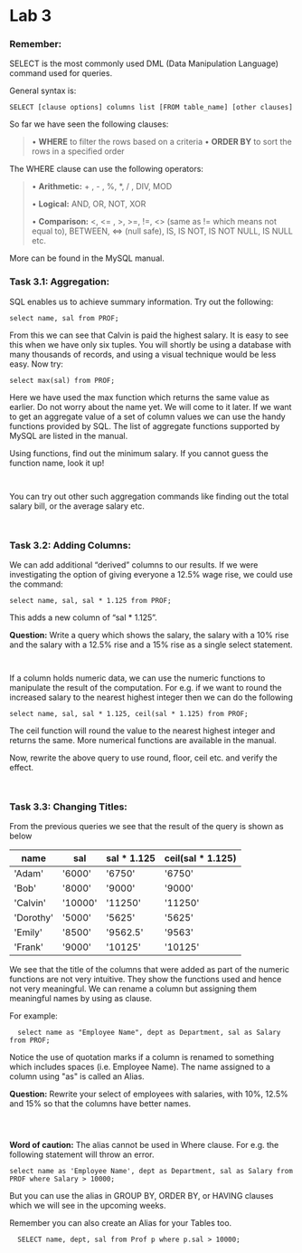 # Lab 3

### Remember:
SELECT is the most commonly used DML (Data Manipulation Language) command used for queries.

General syntax is:
```
SELECT [clause options] columns list [FROM table_name] [other clauses]
```

So far we have seen the following clauses:

>	• **WHERE** to filter the rows based on a criteria
>	• **ORDER BY** to sort the rows in a specified order

The WHERE clause can use the following operators:

>	• **Arithmetic:** + , - , %, *, / , DIV, MOD
>	
>	• **Logical:** AND, OR, NOT, XOR
>	
>	• **Comparison:** <, <= , >, >=, !=,  <> (same as != which means not equal to), BETWEEN, <=> (null safe), IS, IS NOT, IS NOT NULL, IS NULL etc.
>	
	
More can be found in the MySQL manual. 

### Task 3.1: Aggregation:
SQL enables us to achieve summary information. Try out the following: 

```
select name, sal from PROF; 
```
From this we can see that Calvin is paid the highest salary. It is easy to see this when we have only six tuples. You will shortly be using a database with many thousands of records, and using a visual technique would be less easy. 
Now try:
```
select max(sal) from PROF;
```
Here we have used the max function which returns the same value as earlier. Do not worry about the name yet. We will come to it later. If we want to get an aggregate value of a set of column values we can use the handy functions provided by SQL. 
The list of aggregate functions supported by MySQL are listed in the manual.
 
Using functions, find out the minimum salary. If you cannot guess the function name, look it up! 
```


```


You can try out other such aggregation commands like finding out the total salary bill, or the average salary etc. 
```


```



### Task 3.2: Adding Columns:
We can add additional “derived” columns to our results. 
If we were investigating the option of giving everyone a 12.5% wage rise, we could use the command: 
```
select name, sal, sal * 1.125 from PROF; 
```
This adds a new column of “sal * 1.125”. 

**Question:** Write a query which shows the salary, the salary with a 10% rise and the salary with a 12.5% rise and a 15% rise as a single select statement. 

```


```


If a column holds numeric data, we can use the numeric functions to manipulate the result of the computation. For e.g. if we want to round the increased salary to the nearest highest integer then we can do the following
```
select name, sal, sal * 1.125, ceil(sal * 1.125) from PROF;  
```

The ceil function will round the value to the nearest highest integer and returns the same. 
More numerical functions are available in the manual. 

Now, rewrite the above query to use round, floor, ceil etc. and verify the effect.

```


```

### Task 3.3: Changing Titles:

From the previous queries we see that the result of the query is shown as below

| name | sal | sal * 1.125 | ceil(sal * 1.125) |
| --- | --- | --- | --- |
| 'Adam' |  '6000' | '6750' | '6750' |
|'Bob' | '8000' | '9000' | '9000' |
|'Calvin'| '10000'| '11250'| '11250' | 
|'Dorothy'| '5000'| '5625'| '5625' |
|'Emily'| '8500'| '9562.5'| '9563' |
|'Frank'| '9000'| '10125'| '10125' |

We see that the title of the columns that were added as part of the numeric functions are not very intuitive. They show the functions used and hence not very meaningful. We can rename a column but assigning them meaningful names by using as <newname> clause. 

For example: 
  
```
  select name as "Employee Name", dept as Department, sal as Salary from PROF;
```
  
Notice the use of quotation marks if a column is renamed to something which includes spaces (i.e. Employee Name). The name assigned to a column using "as" is called an Alias. 
  
  
**Question:** Rewrite your select of employees with salaries, with 10%, 12.5% and 15% so that the columns have better names. 
  
```
  
  
```
**Word of caution:** The alias cannot be used in Where clause. For e.g. the following statement will throw an error.

  ```
  select name as 'Employee Name', dept as Department, sal as Salary from PROF where Salary > 10000;
  ```
But you can use the alias in GROUP BY, ORDER BY, or HAVING clauses which we will see in the upcoming weeks. 

Remember you can also create an Alias for your Tables too. 
```
  SELECT name, dept, sal from Prof p where p.sal > 10000;
```
